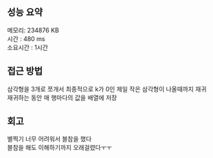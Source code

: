 
## 성능 요약
메모리: 234876 KB  
시간 : 480 ms  
소요시간 : 1시간  


## 접근 방법
삼각형을 3개로 쪼개서 최종적으로 k가 0인 제일 작은 삼각형이 나올때까지 재귀  
재귀하는 동안 매 행마다의 값을 배열에 저장  


## 회고
별찍기 너무 어려워서 블참을 했다  
블참을 해도 이해하기까지 오래걸렸다ㅜㅜ  
